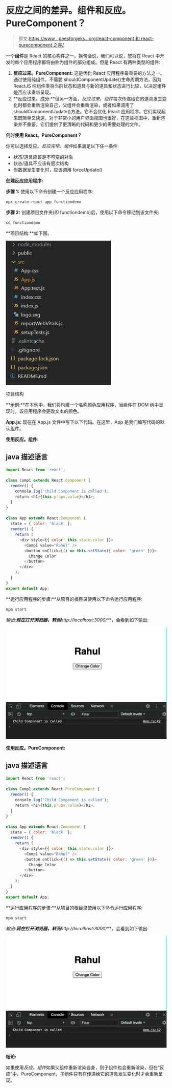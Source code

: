 # 反应之间的差异。组件和反应。PureComponent？

> 原文:[https://www . geesforgeks . org/react-component 和 react-purecomponent 之差/](https://www.geeksforgeeks.org/difference-between-react-component-and-react-purecomponent/)

一个**组件**是 React 的核心构件之一。换句话说，我们可以说，您将在 React 中开发的每个应用程序都将由称为组件的部分组成。但是 React 有两种类型的组件:

1.  **反应过来。PureComponent:** 这是优化 React 应用程序最重要的方法之一。通过使用纯组件，不需要 shouldComponentUpdate()生命周期方法，因为 ReactJS 纯组件类将当前状态和道具与新的道具和状态进行比较，以决定组件是否应该重新呈现。
2.  **反应过来。成分:**但另一方面，*反应过来。组件*每次传递给它的道具发生变化时都会重新渲染自己，父组件会重新渲染，或者如果调用了 shouldComponentUpdate()方法。它不会优化 React 应用程序。它们实现起来既简单又快速，对于非常小的用户界面视图也很好，在这些视图中，重新渲染并不重要。它们提供了更清晰的代码和更少的需要处理的文件。

**何时使用 React。PureComponent？**

你可以选择反应。*反应完毕。组件*如果满足以下任一条件:

*   状态/道具应该是不可变的对象
*   状态/道具不应该有层次结构
*   当数据发生变化时，应该调用 forceUpdate()

**创建反应应用程序:**

**步骤 1:** 使用以下命令创建一个反应应用程序:

```jsx
npx create-react-app functiondemo
```

**步骤 2:** 创建项目文件夹(即 functiondemo)后，使用以下命令移动到该文件夹:

```jsx
cd functiondemo
```

**项目结构:**如下图。

![](img/f04ae0d8b722a9fff0bd9bd138b29c23.png)

项目结构

**示例:**在本例中，我们将构建一个名称颜色应用程序，当组件在 DOM 树中呈现时，该应用程序会更改文本的颜色。

**App.js:** 现在在 App.js 文件中写下以下代码。在这里，App 是我们编写代码的默认组件。

**使用反应。组件:**

## java 描述语言

```jsx
import React from 'react';

class Comp1 extends React.Component {
  render() {
    console.log('Child Component is called');
    return <h1>{this.props.value}</h1>;
  }
}

class App extends React.Component {
  state = { color: 'black' };
  render() {
    return (
      <div style={{ color: this.state.color }}>
        <Comp1 value="Rahul" />
        <button onClick={() => this.setState({ color: 'green' })}>
          Change Color
        </button>
      </div>
    );
  }
}
export default App;
```

**运行应用程序的步骤:**从项目的根目录使用以下命令运行应用程序:

```jsx
npm start
```

**输出:**现在打开浏览器，转到***http://localhost:3000/***，会看到如下输出:

![](img/e528376514c581ebf23453097a48ca64.png)

**使用反应。PureComponent:**

## java 描述语言

```jsx
import React from 'react';

class Comp1 extends React.PureComponent {
  render() {
    console.log('Child Component is called');
    return <h1>{this.props.value}</h1>;
  }
}

class App extends React.Component {
  state = { color: 'black' };
  render() {
    return (
      <div style={{ color: this.state.color }}>
        <Comp1 value="Rahul" />
        <button onClick={() => this.setState({ color: 'green' })}>
          Change Color
        </button>
      </div>
    );
  }
}
export default App;
```

**运行应用程序的步骤:**从项目的根目录使用以下命令运行应用程序:

```jsx
npm start
```

**输出:**现在打开浏览器，转到***http://localhost:3000/***，会看到如下输出:

![](img/185ad3d5da1080e3a369fe8a52ac9678.png)

**结论:**

如果使用*反应。组件*如果父组件重新渲染自身，则子组件也会重新渲染，但在“反应”中。PureComponent，子组件只有在传递给它的道具发生变化时才会重新呈现。
